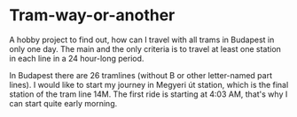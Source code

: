 # Tram-way-or-another
A hobby project to find out, how can I travel with all trams in Budapest in only one day. The main and the only criteria is to travel at least one station in each line in a 24 hour-long period.

In Budapest there are 26 tramlines (without B or other letter-named part lines).  I would like to start my journey in Megyeri út station, which is the final station of the tram line 14M. The first ride is starting at 4:03 AM, that's why I can start quite early morning.
